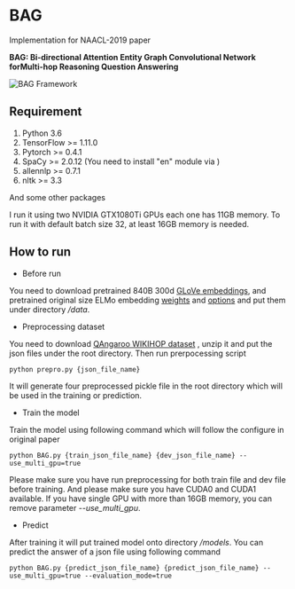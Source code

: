 # BAG
Implementation for NAACL-2019 paper 

**BAG: Bi-directional Attention Entity Graph Convolutional Network forMulti-hop Reasoning Question Answering**

![BAG Framework](https://github.com/caoyu1991/BAG/blob/master/BAG.png)

## Requirement
1. Python 3.6
2. TensorFlow >= 1.11.0
3. Pytorch >= 0.4.1
4. SpaCy >= 2.0.12 (You need to install "en" module via )
5. allennlp >= 0.7.1
6. nltk >= 3.3

And some other packages

I run it using two NVIDIA GTX1080Ti GPUs each one has 11GB memory. To run it with 
default batch size 32, at least 16GB memory is needed.

## How to run
- Before run

You need to download pretrained 840B 300d [GLoVe embeddings](http://nlp.stanford.edu/data/glove.840B.300d.zip), 
and pretrained original size ELMo embedding [weights](https://s3-us-west-2.amazonaws.com/allennlp/models/elmo/2x4096_512_2048cnn_2xhighway/elmo_2x4096_512_2048cnn_2xhighway_weights.hdf5)
 and [options](https://s3-us-west-2.amazonaws.com/allennlp/models/elmo/2x1024_128_2048cnn_1xhighway/elmo_2x1024_128_2048cnn_1xhighway_options.json) and put them under directory _/data_. 
 
- Preprocessing dataset

You need to download [QAngaroo WIKIHOP dataset](https://drive.google.com/file/d/1ytVZ4AhubFDOEL7o7XrIRIyhU8g9wvKA/view)
, unzip it and put the json files under the root directory. Then run prerpocessing script 

`python prepro.py {json_file_name}`

It will generate four preprocessed pickle file in the root directory which will be used
in the training or prediction.

- Train the model

Train the model using following command which will follow the configure
in original paper

`python BAG.py {train_json_file_name} {dev_json_file_name} --use_multi_gpu=true`

Please make sure you have run preprocessing for both train file and dev
file before training. And please make sure you have CUDA0 and CUDA1 available.
If you have single GPU with more than 16GB memory, you can remove parameter 
_--use_multi_gpu_.

- Predict 

After training it will put trained model onto directory _/models_.
You can predict the answer of a json file using following command 

`python BAG.py {predict_json_file_name} {predict_json_file_name} --use_multi_gpu=true --evaluation_mode=true`